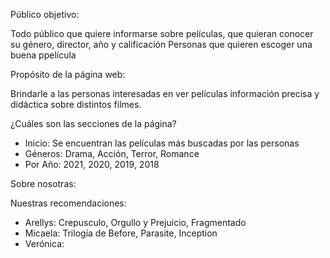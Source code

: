 Público objetivo:

Todo público que quiere informarse sobre películas, que quieran conocer su género, director, año y calificación
Personas que quieren escoger una buena ppelícula

Propósito de la página web: 

Brindarle a las personas interesadas en ver películas información precisa y didáctica sobre distintos filmes.


¿Cuáles son las secciones de la página?

- Inicio: Se encuentran las películas más buscadas por las personas
- Géneros: Drama, Acción, Terror, Romance
- Por Año: 2021, 2020, 2019, 2018

Sobre nosotras: 

Nuestras recomendaciones: 

- Arellys: Crepusculo, Orgullo y Prejuicio, Fragmentado 
- Micaela: Trilogía de Before, Parasite, Inception 
- Verónica:
